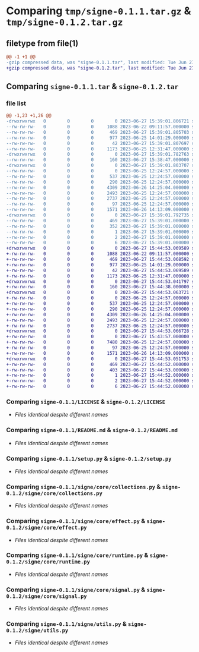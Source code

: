 # Comparing `tmp/signe-0.1.1.tar.gz` & `tmp/signe-0.1.2.tar.gz`

## filetype from file(1)

```diff
@@ -1 +1 @@
-gzip compressed data, was "signe-0.1.1.tar", last modified: Tue Jun 27 15:39:01 2023, max compression
+gzip compressed data, was "signe-0.1.2.tar", last modified: Tue Jun 27 15:44:53 2023, max compression
```

## Comparing `signe-0.1.1.tar` & `signe-0.1.2.tar`

### file list

```diff
@@ -1,23 +1,26 @@
-drwxrwxrwx   0        0        0        0 2023-06-27 15:39:01.806721 signe-0.1.1/
--rw-rw-rw-   0        0        0     1088 2023-06-22 09:11:57.000000 signe-0.1.1/LICENSE
--rw-rw-rw-   0        0        0      469 2023-06-27 15:39:01.805703 signe-0.1.1/PKG-INFO
--rw-rw-rw-   0        0        0      977 2023-06-25 14:01:29.000000 signe-0.1.1/README.md
--rw-rw-rw-   0        0        0       42 2023-06-27 15:39:01.807697 signe-0.1.1/setup.cfg
--rw-rw-rw-   0        0        0     1173 2023-06-25 12:31:47.000000 signe-0.1.1/setup.py
-drwxrwxrwx   0        0        0        0 2023-06-27 15:39:01.782763 signe-0.1.1/signe/
--rw-rw-rw-   0        0        0      160 2023-06-27 15:38:47.000000 signe-0.1.1/signe/__init__.py
-drwxrwxrwx   0        0        0        0 2023-06-27 15:39:01.803707 signe-0.1.1/signe/core/
--rw-rw-rw-   0        0        0        0 2023-06-25 12:24:57.000000 signe-0.1.1/signe/core/__init__.py
--rw-rw-rw-   0        0        0      537 2023-06-25 12:24:57.000000 signe-0.1.1/signe/core/collections.py
--rw-rw-rw-   0        0        0      290 2023-06-25 12:24:57.000000 signe-0.1.1/signe/core/consts.py
--rw-rw-rw-   0        0        0     4309 2023-06-26 14:25:04.000000 signe-0.1.1/signe/core/effect.py
--rw-rw-rw-   0        0        0     2493 2023-06-25 12:24:57.000000 signe-0.1.1/signe/core/runtime.py
--rw-rw-rw-   0        0        0     2737 2023-06-25 12:24:57.000000 signe-0.1.1/signe/core/signal.py
--rw-rw-rw-   0        0        0       97 2023-06-25 12:24:57.000000 signe-0.1.1/signe/types.py
--rw-rw-rw-   0        0        0     1571 2023-06-26 14:13:09.000000 signe-0.1.1/signe/utils.py
-drwxrwxrwx   0        0        0        0 2023-06-27 15:39:01.792735 signe-0.1.1/signe.egg-info/
--rw-rw-rw-   0        0        0      469 2023-06-27 15:39:01.000000 signe-0.1.1/signe.egg-info/PKG-INFO
--rw-rw-rw-   0        0        0      352 2023-06-27 15:39:01.000000 signe-0.1.1/signe.egg-info/SOURCES.txt
--rw-rw-rw-   0        0        0        1 2023-06-27 15:39:01.000000 signe-0.1.1/signe.egg-info/dependency_links.txt
--rw-rw-rw-   0        0        0        2 2023-06-27 15:39:01.000000 signe-0.1.1/signe.egg-info/not-zip-safe
--rw-rw-rw-   0        0        0        6 2023-06-27 15:39:01.000000 signe-0.1.1/signe.egg-info/top_level.txt
+drwxrwxrwx   0        0        0        0 2023-06-27 15:44:53.069589 signe-0.1.2/
+-rw-rw-rw-   0        0        0     1088 2023-06-22 09:11:57.000000 signe-0.1.2/LICENSE
+-rw-rw-rw-   0        0        0      469 2023-06-27 15:44:53.068592 signe-0.1.2/PKG-INFO
+-rw-rw-rw-   0        0        0      977 2023-06-25 14:01:29.000000 signe-0.1.2/README.md
+-rw-rw-rw-   0        0        0       42 2023-06-27 15:44:53.069589 signe-0.1.2/setup.cfg
+-rw-rw-rw-   0        0        0     1173 2023-06-25 12:31:47.000000 signe-0.1.2/setup.py
+drwxrwxrwx   0        0        0        0 2023-06-27 15:44:53.041797 signe-0.1.2/signe/
+-rw-rw-rw-   0        0        0      160 2023-06-27 15:44:38.000000 signe-0.1.2/signe/__init__.py
+drwxrwxrwx   0        0        0        0 2023-06-27 15:44:53.063721 signe-0.1.2/signe/core/
+-rw-rw-rw-   0        0        0        0 2023-06-25 12:24:57.000000 signe-0.1.2/signe/core/__init__.py
+-rw-rw-rw-   0        0        0      537 2023-06-25 12:24:57.000000 signe-0.1.2/signe/core/collections.py
+-rw-rw-rw-   0        0        0      290 2023-06-25 12:24:57.000000 signe-0.1.2/signe/core/consts.py
+-rw-rw-rw-   0        0        0     4309 2023-06-26 14:25:04.000000 signe-0.1.2/signe/core/effect.py
+-rw-rw-rw-   0        0        0     2493 2023-06-25 12:24:57.000000 signe-0.1.2/signe/core/runtime.py
+-rw-rw-rw-   0        0        0     2737 2023-06-25 12:24:57.000000 signe-0.1.2/signe/core/signal.py
+drwxrwxrwx   0        0        0        0 2023-06-27 15:44:53.066728 signe-0.1.2/signe/reactive/
+-rw-rw-rw-   0        0        0        0 2023-06-27 15:43:57.000000 signe-0.1.2/signe/reactive/__init__.py
+-rw-rw-rw-   0        0        0     7480 2023-06-25 12:24:57.000000 signe-0.1.2/signe/reactive/proxy.py
+-rw-rw-rw-   0        0        0       97 2023-06-25 12:24:57.000000 signe-0.1.2/signe/types.py
+-rw-rw-rw-   0        0        0     1571 2023-06-26 14:13:09.000000 signe-0.1.2/signe/utils.py
+drwxrwxrwx   0        0        0        0 2023-06-27 15:44:53.051753 signe-0.1.2/signe.egg-info/
+-rw-rw-rw-   0        0        0      469 2023-06-27 15:44:52.000000 signe-0.1.2/signe.egg-info/PKG-INFO
+-rw-rw-rw-   0        0        0      403 2023-06-27 15:44:53.000000 signe-0.1.2/signe.egg-info/SOURCES.txt
+-rw-rw-rw-   0        0        0        1 2023-06-27 15:44:52.000000 signe-0.1.2/signe.egg-info/dependency_links.txt
+-rw-rw-rw-   0        0        0        2 2023-06-27 15:44:52.000000 signe-0.1.2/signe.egg-info/not-zip-safe
+-rw-rw-rw-   0        0        0        6 2023-06-27 15:44:52.000000 signe-0.1.2/signe.egg-info/top_level.txt
```

### Comparing `signe-0.1.1/LICENSE` & `signe-0.1.2/LICENSE`

 * *Files identical despite different names*

### Comparing `signe-0.1.1/README.md` & `signe-0.1.2/README.md`

 * *Files identical despite different names*

### Comparing `signe-0.1.1/setup.py` & `signe-0.1.2/setup.py`

 * *Files identical despite different names*

### Comparing `signe-0.1.1/signe/core/collections.py` & `signe-0.1.2/signe/core/collections.py`

 * *Files identical despite different names*

### Comparing `signe-0.1.1/signe/core/effect.py` & `signe-0.1.2/signe/core/effect.py`

 * *Files identical despite different names*

### Comparing `signe-0.1.1/signe/core/runtime.py` & `signe-0.1.2/signe/core/runtime.py`

 * *Files identical despite different names*

### Comparing `signe-0.1.1/signe/core/signal.py` & `signe-0.1.2/signe/core/signal.py`

 * *Files identical despite different names*

### Comparing `signe-0.1.1/signe/utils.py` & `signe-0.1.2/signe/utils.py`

 * *Files identical despite different names*


